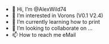 - 👋 Hi, I’m @AlexWild74
- 👀 I’m interested in Vorons (V0.1 V2.4)
- 🌱 I’m currently learning how to print
- 💞️ I’m looking to collaborate on ...
- 📫 How to reach me eMail

<!---
AlexWild74/AlexWild74 is a ✨ special ✨ repository because its `README.md` (this file) appears on your GitHub profile.
You can click the Preview link to take a look at your changes.
--->
